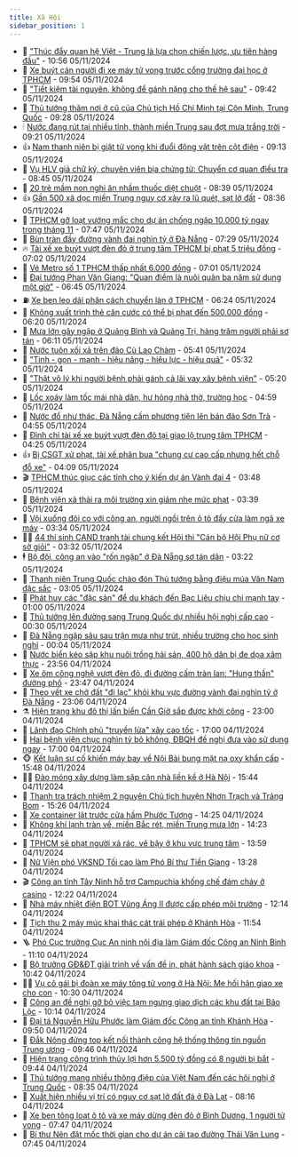 ```yaml
---
title: Xã Hội
sidebar_position: 1
---
```


<!-- dantri-xa-hoi:START -->
- 🫣 [&quot;Thúc đẩy quan hệ Việt - Trung là lựa chọn chiến lược, ưu tiên hàng đầu&quot;](https://dantri.com.vn/xa-hoi/thuc-day-quan-he-viet-trung-la-lua-chon-chien-luoc-uu-tien-hang-dau-20241105123504789.htm) - 10:56 05/11/2024
- 💼 [Xe buýt cán người đi xe máy tử vong trước cổng trường đại học ở TPHCM](https://dantri.com.vn/xa-hoi/xe-buyt-can-nguoi-di-xe-may-tu-vong-truoc-cong-truong-dai-hoc-o-tphcm-20241105164807818.htm) - 09:54 05/11/2024
- 🎊 [&quot;Tiết kiệm tài nguyên, không để gánh nặng cho thế hệ sau&quot;](https://dantri.com.vn/xa-hoi/tiet-kiem-tai-nguyen-khong-de-ganh-nang-cho-the-he-sau-20241105160145092.htm) - 09:42 05/11/2024
- 🙉 [Thủ tướng thăm nơi ở cũ của Chủ tịch Hồ Chí Minh tại Côn Minh, Trung Quốc](https://dantri.com.vn/xa-hoi/thu-tuong-tham-noi-o-cu-cua-chu-tich-ho-chi-minh-tai-con-minh-trung-quoc-20241105143829579.htm) - 09:28 05/11/2024
- 🕯 [Nước đang rút tại nhiều tỉnh, thành miền Trung sau đợt mưa trắng trời](https://dantri.com.vn/xa-hoi/nuoc-dang-rut-tai-nhieu-tinh-thanh-mien-trung-sau-dot-mua-trang-troi-20241105153128768.htm) - 09:21 05/11/2024
- 👍 [Nam thanh niên bị giật tử vong khi đuổi động vật trên cột điện](https://dantri.com.vn/xa-hoi/nam-thanh-nien-bi-giat-tu-vong-khi-duoi-dong-vat-tren-cot-dien-20241105153755354.htm) - 09:13 05/11/2024
- 🤖 [Vụ HLV giả chữ ký, chuyên viên bịa chứng từ: Chuyển cơ quan điều tra](https://dantri.com.vn/xa-hoi/vu-hlv-gia-chu-ky-chuyen-vien-bia-chung-tu-chuyen-co-quan-dieu-tra-20241105145332686.htm) - 08:45 05/11/2024
- 🙉 [20 trẻ mầm non nghi ăn nhầm thuốc diệt chuột](https://dantri.com.vn/xa-hoi/20-tre-mam-non-nghi-an-nham-thuoc-diet-chuot-20241105153433805.htm) - 08:39 05/11/2024
- 👍 [Gần 500 xã dọc miền Trung nguy cơ xảy ra lũ quét, sạt lở đất](https://dantri.com.vn/xa-hoi/gan-500-xa-doc-mien-trung-nguy-co-xay-ra-lu-quet-sat-lo-dat-20241105152732754.htm) - 08:36 05/11/2024
- 🗽 [TPHCM gỡ loạt vướng mắc cho dự án chống ngập 10.000 tỷ ngay trong tháng 11](https://dantri.com.vn/xa-hoi/tphcm-go-loat-vuong-mac-cho-du-an-chong-ngap-10000-ty-ngay-trong-thang-11-20241105143246576.htm) - 07:47 05/11/2024
- 🗽 [Bùn tràn đầy đường vành đai nghìn tỷ ở Đà Nẵng](https://dantri.com.vn/xa-hoi/bun-tran-day-duong-vanh-dai-nghin-ty-o-da-nang-20241105135606600.htm) - 07:29 05/11/2024
- 🔥 [Tài xế xe buýt vượt đèn đỏ ở trung tâm TPHCM bị phạt 5 triệu đồng](https://dantri.com.vn/xa-hoi/tai-xe-xe-buyt-vuot-den-do-o-trung-tam-tphcm-bi-phat-5-trieu-dong-20241105131909681.htm) - 07:02 05/11/2024
- 🦒 [Vé Metro số 1 TPHCM thấp nhất 6.000 đồng](https://dantri.com.vn/xa-hoi/ve-metro-so-1-tphcm-thap-nhat-6000-dong-20241105132221095.htm) - 07:01 05/11/2024
- 🧐 [Đại tướng Phan Văn Giang: &quot;Quan điểm là nuôi quân ba năm sử dụng một giờ&quot;](https://dantri.com.vn/xa-hoi/dai-tuong-phan-van-giang-quan-diem-la-nuoi-quan-ba-nam-su-dung-mot-gio-20241105131335649.htm) - 06:45 05/11/2024
- ⛽️ [Xe ben leo dải phân cách chuyển làn ở TPHCM](https://dantri.com.vn/xa-hoi/xe-ben-leo-dai-phan-cach-chuyen-lan-o-tphcm-20241105125801456.htm) - 06:24 05/11/2024
- 🚀 [Không xuất trình thẻ căn cước có thể bị phạt đến 500.000 đồng](https://dantri.com.vn/xa-hoi/khong-xuat-trinh-the-can-cuoc-co-the-bi-phat-den-500000-dong-20241105131639093.htm) - 06:20 05/11/2024
- 🦒 [Mưa lớn gây ngập ở Quảng Bình và Quảng Trị, hàng trăm người phải sơ tán](https://dantri.com.vn/xa-hoi/mua-lon-gay-ngap-o-quang-binh-va-quang-tri-hang-tram-nguoi-phai-so-tan-20241105123758633.htm) - 06:11 05/11/2024
- 🦅 [Nước tuôn xối xả trên đảo Cù Lao Chàm](https://dantri.com.vn/xa-hoi/nuoc-tuon-xoi-xa-tren-dao-cu-lao-cham-20241105110930586.htm) - 05:41 05/11/2024
- 🚀 [&quot;Tinh - gọn - mạnh - hiệu năng - hiệu lực - hiệu quả&quot;](https://dantri.com.vn/xa-hoi/tinh-gon-manh-hieu-nang-hieu-luc-hieu-qua-20241105120411902.htm) - 05:32 05/11/2024
- 🦅 [&quot;Thật vô lý khi người bệnh phải gánh cả lãi vay xây bệnh viện&quot;](https://dantri.com.vn/xa-hoi/that-vo-ly-khi-nguoi-benh-phai-ganh-ca-lai-vay-xay-benh-vien-20241105111905736.htm) - 05:20 05/11/2024
- 🤠 [Lốc xoáy làm tốc mái nhà dân, hư hỏng nhà thờ, trường học](https://dantri.com.vn/xa-hoi/loc-xoay-lam-toc-mai-nha-dan-hu-hong-nha-tho-truong-hoc-20241105114308698.htm) - 04:59 05/11/2024
- 💄 [Nước đổ như thác, Đà Nẵng cấm phương tiện lên bán đảo Sơn Trà](https://dantri.com.vn/xa-hoi/nuoc-do-nhu-thac-da-nang-cam-phuong-tien-len-ban-dao-son-tra-20241105112517441.htm) - 04:55 05/11/2024
- 🥷 [Đình chỉ tài xế xe buýt vượt đèn đỏ tại giao lộ trung tâm TPHCM](https://dantri.com.vn/xa-hoi/dinh-chi-tai-xe-xe-buyt-vuot-den-do-tai-giao-lo-trung-tam-tphcm-20241105091039276.htm) - 04:25 05/11/2024
- 👍 [Bị CSGT xử phạt, tài xế phân bua &quot;chung cư cao cấp nhưng hết chỗ đỗ xe&quot;](https://dantri.com.vn/xa-hoi/bi-csgt-xu-phat-tai-xe-phan-bua-chung-cu-cao-cap-nhung-het-cho-do-xe-20241105101437903.htm) - 04:09 05/11/2024
- 🎬 [TPHCM thúc giục các tỉnh cho ý kiến dự án Vành đai 4](https://dantri.com.vn/xa-hoi/tphcm-thuc-giuc-cac-tinh-cho-y-kien-du-an-vanh-dai-4-20241105094251447.htm) - 03:48 05/11/2024
- 🦒 [Bệnh viện xả thải ra môi trường xin giảm nhẹ mức phạt](https://dantri.com.vn/xa-hoi/benh-vien-xa-thai-ra-moi-truong-xin-giam-nhe-muc-phat-20241105094543089.htm) - 03:39 05/11/2024
- 🌊 [Vội xuống đôi co với công an, người ngồi trên ô tô đẩy cửa làm ngã xe máy](https://dantri.com.vn/xa-hoi/voi-xuong-doi-co-voi-cong-an-nguoi-ngoi-tren-o-to-day-cua-lam-nga-xe-may-20241104170146859.htm) - 03:34 05/11/2024
- 🧑‍💻 [44 thí sinh CAND tranh tài chung kết Hội thi &quot;Cán bộ Hội Phụ nữ cơ sở giỏi&quot;](https://dantri.com.vn/xa-hoi/44-thi-sinh-cand-tranh-tai-chung-ket-hoi-thi-can-bo-hoi-phu-nu-co-so-gioi-20241105093515778.htm) - 03:32 05/11/2024
- 🕴 [Bộ đội, công an vào &quot;rốn ngập&quot; ở Đà Nẵng sơ tán dân](https://dantri.com.vn/xa-hoi/bo-doi-cong-an-vao-ron-ngap-o-da-nang-so-tan-dan-20241105093909559.htm) - 03:22 05/11/2024
- 🤔 [Thanh niên Trung Quốc chào đón Thủ tướng bằng điệu múa Vân Nam đặc sắc](https://dantri.com.vn/xa-hoi/thanh-nien-trung-quoc-chao-don-thu-tuong-bang-dieu-mua-van-nam-dac-sac-20241105064014818.htm) - 03:05 05/11/2024
- 💄 [Phát huy các &quot;đặc sản&quot; để du khách đến Bạc Liêu chịu chi mạnh tay](https://dantri.com.vn/xa-hoi/phat-huy-cac-dac-san-de-du-khach-den-bac-lieu-chiu-chi-manh-tay-20241104233139729.htm) - 01:00 05/11/2024
- 🧠 [Thủ tướng lên đường sang Trung Quốc dự nhiều hội nghị cấp cao](https://dantri.com.vn/xa-hoi/thu-tuong-len-duong-sang-trung-quoc-du-nhieu-hoi-nghi-cap-cao-20241104201307720.htm) - 00:30 05/11/2024
- 🦣 [Đà Nẵng ngập sâu sau trận mưa như trút, nhiều trường cho học sinh nghỉ](https://dantri.com.vn/xa-hoi/da-nang-ngap-sau-sau-tran-mua-nhu-trut-nhieu-truong-cho-hoc-sinh-nghi-20241105064944854.htm) - 00:04 05/11/2024
- 💫 [Nước biển kéo sập khu nuôi trồng hải sản, 400 hộ dân bị đe dọa xâm thực](https://dantri.com.vn/xa-hoi/nuoc-bien-keo-sap-khu-nuoi-trong-hai-san-400-ho-dan-bi-de-doa-xam-thuc-20241104203017477.htm) - 23:56 04/11/2024
- 🚀 [Xe ôm công nghệ vượt đèn đỏ, đi đường cấm tràn lan: &quot;Hung thần&quot; đường phố](https://dantri.com.vn/xa-hoi/xe-om-cong-nghe-vuot-den-do-di-duong-cam-tran-lan-hung-than-duong-pho-20241105035429774.htm) - 23:47 04/11/2024
- 🤔 [Theo vết xe chở đất &quot;đi lạc&quot; khỏi khu vực đường vành đai nghìn tỷ ở Đà Nẵng](https://dantri.com.vn/xa-hoi/theo-vet-xe-cho-dat-di-lac-khoi-khu-vuc-duong-vanh-dai-nghin-ty-o-da-nang-20241104194226049.htm) - 23:06 04/11/2024
- ⚗️ [Hiện trạng khu đô thị lấn biển Cần Giờ sắp được khởi công](https://dantri.com.vn/xa-hoi/hien-trang-khu-do-thi-lan-bien-can-gio-sap-duoc-khoi-cong-20241025194111464.htm) - 23:00 04/11/2024
- 🫶 [Lãnh đạo Chính phủ &quot;truyền lửa&quot; xây cao tốc](https://dantri.com.vn/xa-hoi/lanh-dao-chinh-phu-truyen-lua-xay-cao-toc-20241103101809373.htm) - 17:00 04/11/2024
- 🌮 [Hai bệnh viện chục nghìn tỷ bỏ không, ĐBQH đề nghị đưa vào sử dụng ngay](https://dantri.com.vn/xa-hoi/hai-benh-vien-chuc-nghin-ty-bo-khong-dbqh-de-nghi-dua-vao-su-dung-ngay-20241104174509439.htm) - 17:00 04/11/2024
- 🐵 [Kết luận sự cố khiến máy bay về Nội Bài bung mặt nạ oxy khẩn cấp](https://dantri.com.vn/xa-hoi/ket-luan-su-co-khien-may-bay-ve-noi-bai-bung-mat-na-oxy-khan-cap-20241104222707513.htm) - 15:48 04/11/2024
- 🧑‍🏫 [Đào móng xây dựng làm sập căn nhà liền kề ở Hà Nội](https://dantri.com.vn/xa-hoi/dao-mong-xay-dung-lam-sap-can-nha-lien-ke-o-ha-noi-20241104223859823.htm) - 15:44 04/11/2024
- 💫 [Thanh tra trách nhiệm 2 nguyên Chủ tịch huyện Nhơn Trạch và Trảng Bom](https://dantri.com.vn/xa-hoi/thanh-tra-trach-nhiem-2-nguyen-chu-tich-huyen-nhon-trach-va-trang-bom-20241104193118375.htm) - 15:26 04/11/2024
- 🦩 [Xe container lật trước cửa hầm Phước Tượng](https://dantri.com.vn/xa-hoi/xe-container-lat-truoc-cua-ham-phuoc-tuong-20241104205428766.htm) - 14:25 04/11/2024
- 🦄 [Không khí lạnh tràn về, miền Bắc rét, miền Trung mưa lớn](https://dantri.com.vn/xa-hoi/khong-khi-lanh-tran-ve-mien-bac-ret-mien-trung-mua-lon-20241104204618431.htm) - 14:23 04/11/2024
- 💂 [TPHCM sẽ phạt người xả rác, vẽ bậy ở khu vực trung tâm](https://dantri.com.vn/xa-hoi/tphcm-se-phat-nguoi-xa-rac-ve-bay-o-khu-vuc-trung-tam-20241104195353507.htm) - 13:59 04/11/2024
- 💄 [Nữ Viện phó VKSND Tối cao làm Phó Bí thư Tiền Giang](https://dantri.com.vn/xa-hoi/nu-vien-pho-vksnd-toi-cao-lam-pho-bi-thu-tien-giang-20241104195448461.htm) - 13:28 04/11/2024
- 🎬 [Công an tỉnh Tây Ninh hỗ trợ Campuchia khống chế đám cháy ở casino](https://dantri.com.vn/xa-hoi/cong-an-tinh-tay-ninh-ho-tro-campuchia-khong-che-dam-chay-o-casino-20241104190520941.htm) - 12:22 04/11/2024
- 👀 [Nhà máy nhiệt điện BOT Vũng Áng II được cấp phép môi trường](https://dantri.com.vn/xa-hoi/nha-may-nhiet-dien-bot-vung-ang-ii-duoc-cap-phep-moi-truong-20241104184534826.htm) - 12:14 04/11/2024
- 💃 [Tịch thu 2 máy múc khai thác cát trái phép ở Khánh Hòa](https://dantri.com.vn/xa-hoi/tich-thu-2-may-muc-khai-thac-cat-trai-phep-o-khanh-hoa-20241104183303871.htm) - 11:54 04/11/2024
- 🪜 [Phó Cục trưởng Cục An ninh nội địa làm Giám đốc Công an Ninh Bình](https://dantri.com.vn/xa-hoi/pho-cuc-truong-cuc-an-ninh-noi-dia-lam-giam-doc-cong-an-ninh-binh-20241104172928704.htm) - 11:10 04/11/2024
- 📝 [Bộ trưởng GĐ&amp;ĐT giải trình về vấn đề in, phát hành sách giáo khoa](https://dantri.com.vn/xa-hoi/bo-truong-gddt-giai-trinh-ve-van-de-in-phat-hanh-sach-giao-khoa-20241104172029905.htm) - 10:42 04/11/2024
- 🧑‍💻 [Vụ cô gái bị đoàn xe máy tông tử vong ở Hà Nội: Mẹ hối hận giao xe cho con](https://dantri.com.vn/xa-hoi/vu-co-gai-bi-doan-xe-may-tong-tu-vong-o-ha-noi-me-hoi-han-giao-xe-cho-con-20241104171808897.htm) - 10:30 04/11/2024
- 👺 [Công an đề nghị gỡ bỏ việc tạm ngưng giao dịch các khu đất tại Bảo Lộc](https://dantri.com.vn/xa-hoi/cong-an-de-nghi-go-bo-viec-tam-ngung-giao-dich-cac-khu-dat-tai-bao-loc-20241104165343458.htm) - 10:14 04/11/2024
- 🌮 [Đại tá Nguyễn Hữu Phước làm Giám đốc Công an tỉnh Khánh Hòa](https://dantri.com.vn/xa-hoi/dai-ta-nguyen-huu-phuoc-lam-giam-doc-cong-an-tinh-khanh-hoa-20241104163445597.htm) - 09:50 04/11/2024
- 🤭 [Đắk Nông đứng top kết nối thành công hệ thống thông tin nguồn Trung ương](https://dantri.com.vn/xa-hoi/dak-nong-dung-top-ket-noi-thanh-cong-he-thong-thong-tin-nguon-trung-uong-20241104161236915.htm) - 09:46 04/11/2024
- 💪 [Hiện trạng công trình thủy lợi hơn 5.500 tỷ đồng có 8 người bị bắt](https://dantri.com.vn/xa-hoi/hien-trang-cong-trinh-thuy-loi-hon-5500-ty-dong-co-8-nguoi-bi-bat-20241104125355197.htm) - 09:44 04/11/2024
- 🧰 [Thủ tướng mang nhiều thông điệp của Việt Nam đến các hội nghị ở Trung Quốc](https://dantri.com.vn/xa-hoi/thu-tuong-mang-nhieu-thong-diep-cua-viet-nam-den-cac-hoi-nghi-o-trung-quoc-20241104152114217.htm) - 08:35 04/11/2024
- 🤡 [Xuất hiện nhiều vị trí có nguy cơ sạt lở đất đá ở Đà Lạt](https://dantri.com.vn/xa-hoi/xuat-hien-nhieu-vi-tri-co-nguy-co-sat-lo-dat-da-o-da-lat-20241104144758260.htm) - 08:16 04/11/2024
- 🦆 [Xe ben tông loạt ô tô và xe máy dừng đèn đỏ ở Bình Dương, 1 người tử vong](https://dantri.com.vn/xa-hoi/xe-ben-tong-loat-o-to-va-xe-may-dung-den-do-o-binh-duong-1-nguoi-tu-vong-20241104143853123.htm) - 07:47 04/11/2024
- 🦍 [Bí thư Nên đặt mốc thời gian cho dự án cải tạo đường Thái Văn Lung](https://dantri.com.vn/xa-hoi/bi-thu-nen-dat-moc-thoi-gian-cho-du-an-cai-tao-duong-thai-van-lung-20241104140700190.htm) - 07:45 04/11/2024<!-- dantri-xa-hoi:END -->
